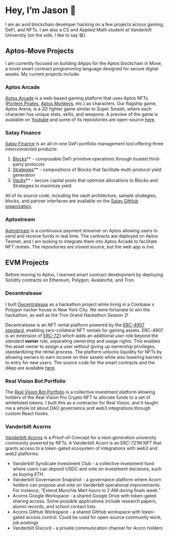 # Hey, I’m Jason 👋

I am an avid blockchain developer hacking on a few projects across gaming, DeFi, and NFTs. I am also a CS and Applied Math student at Vanderbilt University (on the side, I like to say 😄).

## Aptos-Move Projects

I am currently focused on building dApps for the Aptos blockchain in Move, a novel smart contract programming language designed for secure digital assets. My current projects include:

### Aptos Arcade

[Aptos Arcade](https://www.aptosarcade.com/) is a web-based gaming platform that uses Aptos NFTs ([Pontem Pirates](https://www.topaz.so/collection/Pontem-Space-Pirates-c46dd298b8), [Aptos Monkeys](https://www.topaz.so/collection/Aptos-Monkeys-f932dcb983), etc.) as characters. Our flagship game, Aptos Arena, is a 2D fighter game similar to Super Smash, where each character has unique stats, skills, and weapons. A preview of the game is available on [Youtube](https://www.youtube.com/watch?v=odlw76LL2i0) and some of its repositories are open-source [here](https://github.com/aptos-arena). 

### Satay Finance

[Satay Finance](https://app.satay.finance/) is an all-in-one DeFi portfolio management tool offering three interconnected products:

1. [Blocks](https://app.satay.finance/blocks)** - composable DeFi primitive operations through trusted third-party protocols
2. [Strategies](https://app.satay.finance/products)** - compositions of Blocks that facilitate multi-protocol yield generation
3. [Vaults](https://app.satay.finance/vaults)** - secure capital pools that optimize allocations to Blocks and Strategies to maximize yield

All of its source code, including the vault architecture, sample strategies, blocks, and partner interfaces are available on the [Satay GitHub organization](https://github.com/satay-protocol).

### Aptostream

[Aptostream](https://www.aptostream.com/) is a continuous payment streamer on Aptos allowing users to send and receive funds in real time. The contracts are deployed on Aptos Testnet, and I am looking to integrate them into Aptos Arcade to facilitate NFT rentals. The repositories are closed source, but the web app is live.

## EVM Projects

Before moving to Aptos, I learned smart contract development by deploying Solidity contracts on Ethereum, Polygon, Avalanche, and Tron.

### Decentralease

I built [Decentralease](https://www.decentra.lease/) as a hackathon project while living in a Coinbase x Polygon hacker house in New York City. We were fortunate to win the hackathon, as well as the Tron Grand Hackathon Season 2! 

Decentralease is an NFT rental platform powered by the [ERC-4907 standard](https://eips.ethereum.org/EIPS/eip-4907), enabling zero-collateral NFT rentals for gaming assets. ERC-4907 is an extension of [ERC-721](https://eips.ethereum.org/EIPS/eip-721) which adds an additional *user* role beyond the standard ******owner****** role, separating ownership and usage rights. This enables the asset owner to assign a user without giving up ownership privileges, standardizing the rental process. The platform unlocks liquidity for NFTs by allowing owners to earn income on their assets while also lowering barriers to entry for new users. The source code for the smart contracts and the dApp are available [here](https://github.com/decentralease).

### Real Vision Bot Portfolio

The [Real Vision Bot Portfolio](https://github.com/hedblock/bot-portfolio) is a collective investment platform allowing holders of the Real Vision Pro Crypto NFT to allocate funds to a set of whitelisted tokens. I built this as a contractor for Real Vision, and it taught me a whole lot about DAO governance and web3 integrations through custom React hooks.

### Vanderbilt Acorns

[Vanderbilt Acorns](http://vanderbiltacorns.com/) is a Proof-of-Concept for a next-generation university community powered by NFTs. A Vanderbilt Acorn is an ERC-721M NFT that grants access to a token-gated ecosystem of integrations with web3 and web2 platforms:

- Vanderbilt Syndicate Investment Club - a collective investment fund where users can deposit USDC and vote on investment decisions, such as buying ETH.
- Vanderbilt Governance Snapshot - a governance platform where Acorn holders can propose and vote on Vanderbilt operational improvements. For instance, “Extend Munchie Mart hours to 2 AM during finals week.”
- Acorns Google Workspace - a shared Google Drive with token-gated sharing access. Some possible applications include research papers, alumni records, and school contact lists.
- Acorns GitHub Workspace - a shared GitHub workspace with token-gated access control. Could be used for open-source community work, job postings
- Vanderbilt Discord - a private communication channel for Acorn holders
